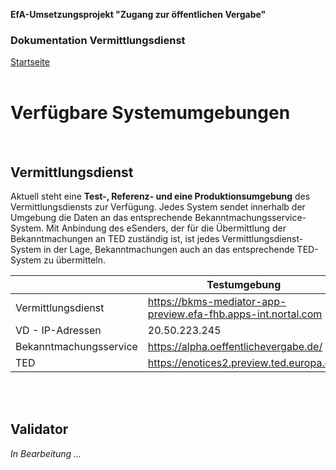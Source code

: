 **EfA-Umsetzungsprojekt "Zugang zur öffentlichen Vergabe"**
### Dokumentation Vermittlungsdienst
[Startseite](Readme.md)
<br><br>

# Verfügbare Systemumgebungen
<br>

## Vermittlungsdienst
Aktuell steht eine **Test-, Referenz- und eine Produktionsumgebung** des Vermittlungsdiensts zur Verfügung. Jedes System sendet innerhalb der Umgebung die Daten an
das entsprechende Bekanntmachungsservice-System. Mit Anbindung des eSenders, der für die Übermittlung der Bekanntmachungen an TED zuständig ist, ist jedes
Vermittlungsdienst-System in der Lage, Bekanntmachungen auch an das entsprechende TED-System zu übermitteln.

|                        | Testumgebung                                                  | Referenzumgebung                            | Produktionsumgebung                 |
| ---------------------- | ------------------------------------------------------------- | ------------------------------------------- | ----------------------------------- |
| Vermittlungsdienst     | https://bkms-mediator-app-preview.efa-fhb.apps-int.nortal.com | https://evergabe-staging.hb-interim.gisa.de | https://ozg-vermittlungsdienst.de/  |
| VD - IP-Adressen       | 20.50.223.245                                                 | 185.158.224.40                              | 185.158.224.47 + 185.158.224.58     |
| Bekanntmachungsservice | https://alpha.oeffentlichevergabe.de/                         | https://alpha.oeffentlichevergabe.de/       | https://www.oeffentlichevergabe.de/ |
| TED                    | https://enotices2.preview.ted.europa.eu/                      | https://enotices2.preview.ted.europa.eu/    | https://enotices2.ted.europa.eu/    |
<br><br>

## Validator
*In Bearbeitung ...*